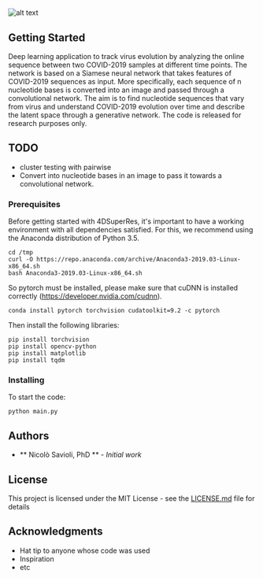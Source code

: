 # 

![alt text](img/img.png)


## Getting Started

Deep learning application to track virus evolution by analyzing the online sequence between two COVID-2019 samples at different time points.
The network is based on a Siamese neural network that takes features of COVID-2019 sequences as input. More specifically, each sequence of n nucleotide bases is converted into an image and passed through a convolutional network. The aim is to find nucleotide sequences that vary from virus and understand COVID-2019 evolution over time and describe the latent space through a generative network. 
The code is released for research purposes only.


## TODO
  * cluster testing with pairwise 
  * Convert into nucleotide bases in an image to pass it towards a convolutional network.


### Prerequisites

Before getting started with 4DSuperRes, it's important to have a working environment with all dependencies satisfied. For this, we recommend using the Anaconda distribution of Python 3.5.

```
cd /tmp
curl -O https://repo.anaconda.com/archive/Anaconda3-2019.03-Linux-x86_64.sh
bash Anaconda3-2019.03-Linux-x86_64.sh
```

So pytorch must be installed, please make sure that cuDNN is installed correctly (https://developer.nvidia.com/cudnn).

```
conda install pytorch torchvision cudatoolkit=9.2 -c pytorch
```

Then install the following libraries:

```
pip install torchvision
pip install opencv-python
pip install matplotlib
pip install tqdm
```


### Installing

To start the code: 

```
python main.py
```

## Authors

* ** Nicolò Savioli, PhD ** - *Initial work* 

## License

This project is licensed under the MIT License - see the [LICENSE.md](LICENSE.md) file for details

## Acknowledgments

* Hat tip to anyone whose code was used
* Inspiration
* etc